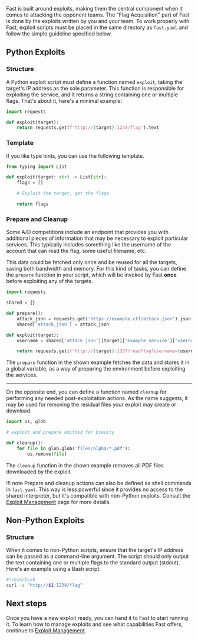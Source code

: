 Fast is built around exploits, making them the central component when it comes to attacking the opponent teams. The "Flag Acquisition" part of Fast is done by the exploits written by you and your team. To work properly with Fast, exploit scripts must be placed in the same directory as `fast.yaml` and follow the simple guideline specified below.

## Python Exploits

### Structure

A Python exploit script must define a function named `exploit`, taking the target's IP address as the sole parameter. This function is responsible for exploiting the service, and it returns a string containing one or multiple flags. That's about it, here's a minimal example:

```py
import requests

def exploit(target):
    return requests.get(f'http://{target}:1234/flag').text
```

### Template

If you like type hints, you can use the following template.

```python
from typing import List

def exploit(target: str) -> List[str]:
    flags = []

    # Exploit the target, get the flags

    return flags
```

### Prepare and Cleanup

Some A/D competitions include an endpoint that provides you with additional pieces of information that may be necessary to exploit particular services. This typically includes something like the username of the account that can read the flag, some useful filename, etc.

This data could be fetched only once and be reused for all the targets, saving both bandwidth and memory. For this kind of tasks, you can define the `prepare` function in your script, which will be invoked by Fast **once** before exploiting any of the targets.

```python
import requests

shared = {}

def prepare():
    attack_json = requests.get('https://example.ctf/attack.json').json()
    shared['attack_json'] = attack_json

def exploit(target):
    username = shared['attack_json'][target]['example_service']['username']

    return requests.get(f'http://{target}:1337/readflag?username={username}').text
```

The `prepare` function in the shown example fetches the data and stores it in a global variable, as a way of preparing the environment before exploiting the services.

---

On the opposite end, you can define a function named `cleanup` for performing any needed post-exploitation actions. As the name suggests, it may be used for removing the residual files your exploit may create or download.

```python
import os, glob

# exploit and prepare omitted for brevity

def cleanup():    
    for file in glob.glob('files/alpha/*.pdf'):
        os.remove(file)
```

The `cleanup` function in the shown example removes all PDF files downloaded by the exploit.

!!! note
    Prepare and cleanup actions can also be defined as shell commands in `fast.yaml`. This way is less powerful since it provides no access to the shared interpreter, but it's compatible with non-Python exploits. Consult the [Exploit Management](exploit-management.md) page for more details.


## Non-Python Exploits

### Structure

When it comes to non-Python scripts, ensure that the target's IP address can be passed as a command-line argument. The script should only output the text containing one or multiple flags to the standard output (stdout). Here's an example using a Bash script:

```bash
#!/bin/bash
curl -s "http://$1:1234/flag"
```

## Next steps

Once you have a new exploit ready, you can hand it to Fast to start running it. To learn how to manage exploits and see what capabilities Fast offers, continue to [Exploit Management](exploit-management.md).